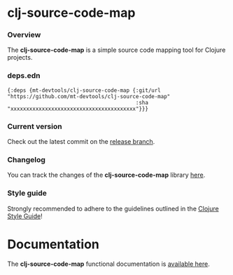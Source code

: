 
# clj-source-code-map

### Overview

The <strong>clj-source-code-map</strong> is a simple source code mapping tool for Clojure projects.

### deps.edn

```
{:deps {mt-devtools/clj-source-code-map {:git/url "https://github.com/mt-devtools/clj-source-code-map"
                                         :sha     "xxxxxxxxxxxxxxxxxxxxxxxxxxxxxxxxxxxxxxxx"}}}
```

### Current version

Check out the latest commit on the [release branch](https://github.com/mt-devtools/clj-source-code-index/tree/release).

### Changelog

You can track the changes of the <strong>clj-source-code-map</strong> library [here](CHANGES.md).

### Style guide

Strongly recommended to adhere to the guidelines outlined in the [Clojure Style Guide](https://github.com/bbatsov/clojure-style-guide)!

# Documentation

The <strong>clj-source-code-map</strong> functional documentation is [available here](https://mt-devtools.github.io/clj-source-code-map).
